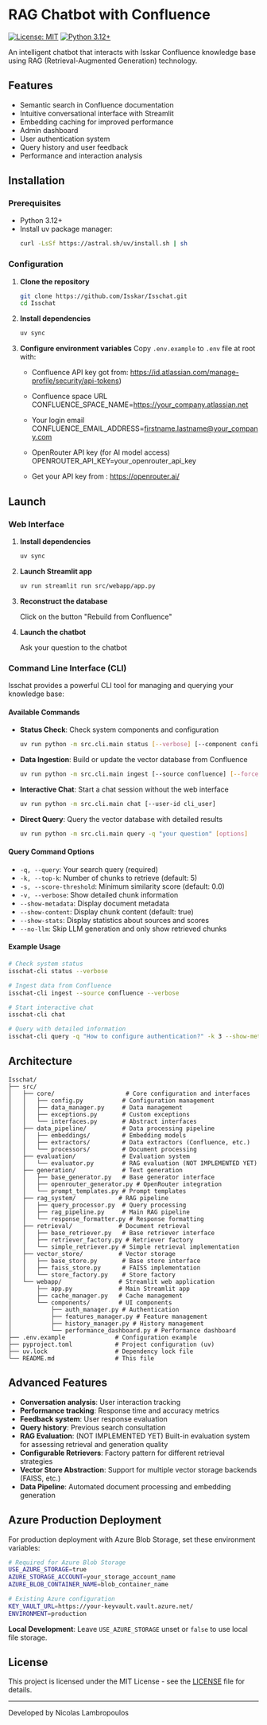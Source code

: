 # RAG Chatbot with Confluence

[![License: MIT](https://img.shields.io/badge/License-MIT-yellow.svg)](https://github.com/Isskar/Isschat/blob/main/LICENSE)
[![Python 3.12+](https://img.shields.io/badge/Python-3.12+-blue.svg)](https://www.python.org/downloads/)

An intelligent chatbot that interacts with Isskar Confluence knowledge base using RAG (Retrieval-Augmented Generation) technology.

## Features

- Semantic search in Confluence documentation
- Intuitive conversational interface with Streamlit
- Embedding caching for improved performance
- Admin dashboard
- User authentication system
- Query history and user feedback
- Performance and interaction analysis

## Installation

### Prerequisites
- Python 3.12+
- Install uv package manager:
  ```bash
  curl -LsSf https://astral.sh/uv/install.sh | sh
  ```

### Configuration

1. **Clone the repository**
   ```bash
   git clone https://github.com/Isskar/Isschat.git
   cd Isschat
   ```

2. **Install dependencies**
   ```bash
   uv sync
   ```

3. **Configure environment variables**
   Copy `.env.example` to `.env` file at root with:
   
   - Confluence API key got from:
     https://id.atlassian.com/manage-profile/security/api-tokens)
   
   - Confluence space URL
     CONFLUENCE_SPACE_NAME=https://your_company.atlassian.net
   
   - Your login email
     CONFLUENCE_EMAIL_ADDRESS=firstname.lastname@your_company.com
   
   - OpenRouter API key (for AI model access)
     OPENROUTER_API_KEY=your_openrouter_api_key
   - Get your API key from :
     https://openrouter.ai/


## Launch

### Web Interface

1. **Install dependencies**
   ```bash
   uv sync
   ```

2. **Launch Streamlit app**
   ```bash
   uv run streamlit run src/webapp/app.py
   ```

3. **Reconstruct the database**

   Click on the button "Rebuild from Confluence"

4. **Launch the chatbot**

   Ask your question to the chatbot

### Command Line Interface (CLI)

Isschat provides a powerful CLI tool for managing and querying your knowledge base:

#### Available Commands

- **Status Check**: Check system components and configuration
  ```bash
  uv run python -m src.cli.main status [--verbose] [--component config|ingestion|rag|all]
  ```

- **Data Ingestion**: Build or update the vector database from Confluence
  ```bash
  uv run python -m src.cli.main ingest [--source confluence] [--force-rebuild] [--verbose]
  ```

- **Interactive Chat**: Start a chat session without the web interface
  ```bash
  uv run python -m src.cli.main chat [--user-id cli_user]
  ```

- **Direct Query**: Query the vector database with detailed results
  ```bash
  uv run python -m src.cli.main query -q "your question" [options]
  ```

#### Query Command Options

- `-q, --query`: Your search query (required)
- `-k, --top-k`: Number of chunks to retrieve (default: 5)
- `-s, --score-threshold`: Minimum similarity score (default: 0.0)
- `-v, --verbose`: Show detailed chunk information
- `--show-metadata`: Display document metadata
- `--show-content`: Display chunk content (default: true)
- `--show-stats`: Display statistics about sources and scores
- `--no-llm`: Skip LLM generation and only show retrieved chunks

#### Example Usage

```bash
# Check system status
isschat-cli status --verbose

# Ingest data from Confluence
isschat-cli ingest --source confluence --verbose

# Start interactive chat
isschat-cli chat

# Query with detailed information
isschat-cli query -q "How to configure authentication?" -k 3 --show-metadata --show-stats
```
   

## Architecture

```
Isschat/
├── src/
│   ├── core/                    # Core configuration and interfaces
│   │   ├── config.py           # Configuration management
│   │   ├── data_manager.py     # Data management
│   │   ├── exceptions.py       # Custom exceptions
│   │   └── interfaces.py       # Abstract interfaces
│   ├── data_pipeline/          # Data processing pipeline
│   │   ├── embeddings/         # Embedding models
│   │   ├── extractors/         # Data extractors (Confluence, etc.)
│   │   └── processors/         # Document processing
│   ├── evaluation/             # Evaluation system
│   │   └── evaluator.py        # RAG evaluation (NOT IMPLEMENTED YET)
│   ├── generation/             # Text generation
│   │   ├── base_generator.py   # Base generator interface
│   │   ├── openrouter_generator.py # OpenRouter integration
│   │   └── prompt_templates.py # Prompt templates
│   ├── rag_system/            # RAG pipeline
│   │   ├── query_processor.py  # Query processing
│   │   ├── rag_pipeline.py     # Main RAG pipeline
│   │   └── response_formatter.py # Response formatting
│   ├── retrieval/             # Document retrieval
│   │   ├── base_retriever.py   # Base retriever interface
│   │   ├── retriever_factory.py # Retriever factory
│   │   └── simple_retriever.py # Simple retrieval implementation
│   ├── vector_store/          # Vector storage
│   │   ├── base_store.py       # Base store interface
│   │   ├── faiss_store.py      # FAISS implementation
│   │   └── store_factory.py    # Store factory
│   └── webapp/                # Streamlit web application
│       ├── app.py             # Main Streamlit app
│       ├── cache_manager.py   # Cache management
│       └── components/        # UI components
│           ├── auth_manager.py # Authentication
│           ├── features_manager.py # Feature management
│           ├── history_manager.py # History management
│           └── performance_dashboard.py # Performance dashboard
├── .env.example              # Configuration example
├── pyproject.toml            # Project configuration (uv)
├── uv.lock                   # Dependency lock file
└── README.md                 # This file
```

## Advanced Features

- **Conversation analysis**: User interaction tracking
- **Performance tracking**: Response time and accuracy metrics
- **Feedback system**: User response evaluation
- **Query history**: Previous search consultation
- **RAG Evaluation**: (NOT IMPLEMENTED YET) Built-in evaluation system for assessing retrieval and generation quality
- **Configurable Retrievers**: Factory pattern for different retrieval strategies
- **Vector Store Abstraction**: Support for multiple vector storage backends (FAISS, etc.)
- **Data Pipeline**: Automated document processing and embedding generation

## Azure Production Deployment

For production deployment with Azure Blob Storage, set these environment variables:

```bash
# Required for Azure Blob Storage
USE_AZURE_STORAGE=true
AZURE_STORAGE_ACCOUNT=your_storage_account_name
AZURE_BLOB_CONTAINER_NAME=blob_container_name

# Existing Azure configuration
KEY_VAULT_URL=https://your-keyvault.vault.azure.net/
ENVIRONMENT=production
```

**Local Development**: Leave `USE_AZURE_STORAGE` unset or `false` to use local file storage.

## License

This project is licensed under the MIT License - see the [LICENSE](LICENSE) file for details.

---

Developed by Nicolas Lambropoulos
